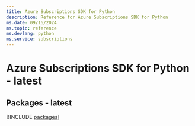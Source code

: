 ```yaml
---
title: Azure Subscriptions SDK for Python
description: Reference for Azure Subscriptions SDK for Python
ms.date: 09/16/2024
ms.topic: reference
ms.devlang: python
ms.service: subscriptions
---
```

# Azure Subscriptions SDK for Python - latest
## Packages - latest
[!INCLUDE [packages](subscriptions-index.md)]